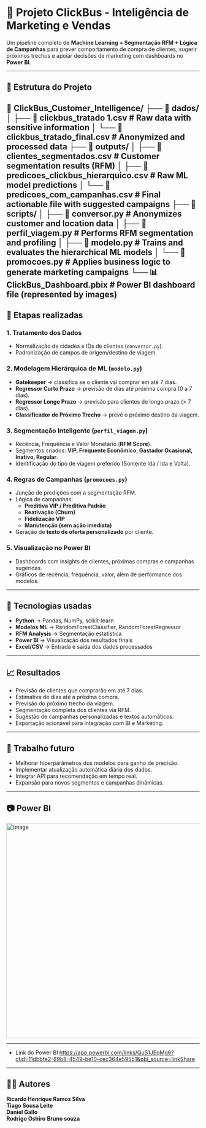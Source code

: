# 🚌 Projeto ClickBus - Inteligência de Marketing e Vendas  

Um pipeline completo de **Machine Learning + Segmentação RFM + Lógica de Campanhas** para prever comportamento de compra de clientes, sugerir próximos trechos e apoiar decisões de marketing com dashboards no **Power BI**.  

---

## 📌 Estrutura do Projeto  
📁 ClickBus_Customer_Intelligence/
├── 📁 dados/
│   ├── 📄 clickbus_tratado 1.csv          # Raw data with sensitive information
│   └── 📄 clickbus_tratado_final.csv      # Anonymized and processed data
├── 📁 outputs/
│   ├── 📄 clientes_segmentados.csv        # Customer segmentation results (RFM)
│   ├── 📄 predicoes_clickbus_hierarquico.csv # Raw ML model predictions
│   └── 📄 predicoes_com_campanhas.csv     # Final actionable file with suggested campaigns
├── 📁 scripts/
│   ├── 📄 conversor.py                    # Anonymizes customer and location data
│   ├── 📄 perfil_viagem.py                # Performs RFM segmentation and profiling
│   ├── 📄 modelo.py                       # Trains and evaluates the hierarchical ML models
│   └── 📄 promocoes.py                    # Applies business logic to generate marketing campaigns
└── 📊 ClickBus_Dashboard.pbix             # Power BI dashboard file (represented by images)
---

## 🚀 Etapas realizadas  

### 1. **Tratamento dos Dados**  
- Normalização de cidades e IDs de clientes (`conversor.py`).  
- Padronização de campos de origem/destino de viagem.  

### 2. **Modelagem Hierárquica de ML (`modelo.py`)**  
- **Gatekeeper** → classifica se o cliente vai comprar em até 7 dias.  
- **Regressor Curto Prazo** → previsão de dias até próxima compra (0 a 7 dias).  
- **Regressor Longo Prazo** → previsão para clientes de longo prazo (> 7 dias).  
- **Classificador de Próximo Trecho** → prevê o próximo destino da viagem.  

### 3. **Segmentação Inteligente (`perfil_viagem.py`)**  
- Recência, Frequência e Valor Monetário (**RFM Score**).  
- Segmentos criados: **VIP, Frequente Econômico, Gastador Ocasional, Inativo, Regular**.  
- Identificação do tipo de viagem preferido (Somente Ida / Ida e Volta).  

### 4. **Regras de Campanhas (`promocoes.py`)**  
- Junção de predições com a segmentação RFM.  
- Lógica de campanhas:  
  - **Preditiva VIP / Preditiva Padrão**  
  - **Reativação (Churn)**  
  - **Fidelização VIP**  
  - **Manutenção (sem ação imediata)**  
- Geração de **texto de oferta personalizado** por cliente.  

### 5. **Visualização no Power BI**  
- Dashboards com insights de clientes, próximas compras e campanhas sugeridas.  
- Gráficos de recência, frequência, valor, além de performance dos modelos.  

---

## 🧠 Tecnologias usadas  

- **Python** → Pandas, NumPy, scikit-learn  
- **Modelos ML** → RandomForestClassifier, RandomForestRegressor  
- **RFM Analysis** → Segmentação estatística  
- **Power BI** → Visualização dos resultados finais  
- **Excel/CSV** → Entrada e saída dos dados processados  

---

## 📈 Resultados  

- Previsão de clientes que comprarão em até 7 dias.  
- Estimativa de dias até a próxima compra.  
- Previsão do próximo trecho da viagem.  
- Segmentação completa dos clientes via RFM.  
- Sugestão de campanhas personalizadas e textos automáticos.  
- Exportação acionável para integração com BI e Marketing.  

---

## 🧰 Trabalho futuro  

- Melhorar hiperparâmetros dos modelos para ganho de precisão.  
- Implementar atualização automática diária dos dados.  
- Integrar API para recomendação em tempo real.  
- Expansão para novos segmentos e campanhas dinâmicas.  

---

## 📷 Power BI  
<img width="900" height="560" alt="image" src="https://github.com/user-attachments/assets/30093a0d-4e8d-413e-aa4c-3af749842866" />


---
- Link do Power BI
  https://app.powerbi.com/links/QuS1JEqMg6?ctid=11dbbfe2-89b8-4549-be10-cec364e59551&pbi_source=linkShare
---

## 👨‍💻 Autores

**Ricardo Henrique Ramos Silva**  
**Tiago Sousa Leite**  
**Daniel Gallo**  
**Rodrigo Oshiro**
**Bruno souza**  


